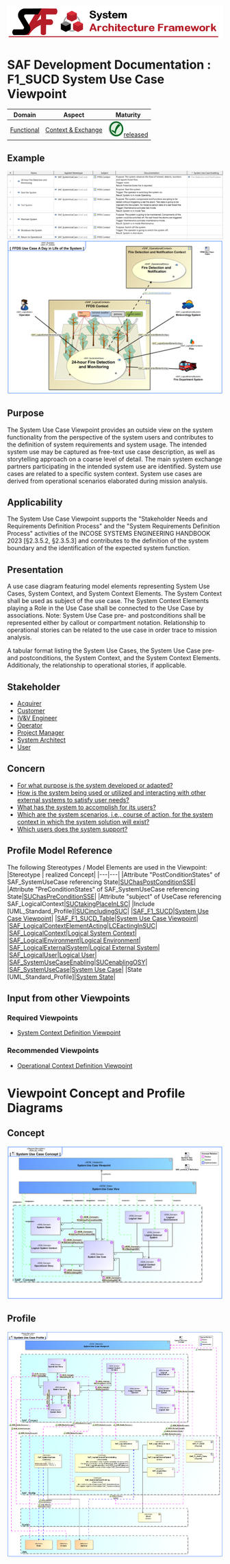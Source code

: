 ![System Architecture Framework](../../diagrams/Banner_SAF.png)
# SAF Development Documentation : **F1_SUCD** System Use Case Viewpoint
|**Domain**|**Aspect**|**Maturity**|
| --- | --- | --- |
|[Functional](../../domains.md#Domain-Functional)|[Context & Exchange](../../aspects.md#Aspect-Context-&-Exchange)|![Released](../../diagrams/Symbol_confirmed.png )[released](../../using-saf/maturity.md#released)|
## Example
![System-Use-Case-Viewpoint-primary-example.svg](../../diagrams/vp-examples/System-Use-Case-Viewpoint-primary-example.svg)
![System-Use-Case-Viewpoint-primary-example-1.svg](../../diagrams/vp-examples/System-Use-Case-Viewpoint-primary-example-1.svg)
## Purpose
The System Use Case Viewpoint provides an outside view on the system functionality from the perspective of the system users and contributes to the definition of system requirements and system usage. The intended system use may be captured as free-text use case description, as well as storytelling approach on a coarse level of detail. The main system exchange partners participating in the intended system use are identified. System use cases are related to a specific system context. System use cases are derived from operational scenarios elaborated during mission analysis.
## Applicability
The System Use Case Viewpoint supports the "Stakeholder Needs and Requirements Definition Process" and the "System Requirements Definition Process" activities of the INCOSE SYSTEMS ENGINEERING HANDBOOK 2023 [§2.3.5.2, §2.3.5.3] and contributes to the definition of the system boundary and the identification of the expected system function.
## Presentation
A use case diagram featuring model elements representing System Use Cases, System Context, and System Context Elements. The System Context shall be used as subject of the use case. The System Context Elements playing a Role in the Use Case shall be connected to the Use Case by associations.
Note: System Use Case pre- and postconditions shall be represented either by callout or compartment notation.
Relationship to operational stories can be related to the use case in order trace to mission analysis.

A tabular format listing the System Use Cases, the System Use Case pre- and postconditions, the System Context, and the System Context Elements. Additionaly, the relationship to operational stories, if applicable.

## Stakeholder
* [Acquirer](../../stakeholders.md#Acquirer)
* [Customer](../../stakeholders.md#Customer)
* [IV&V Engineer](../../stakeholders.md#IV&V-Engineer)
* [Operator](../../stakeholders.md#Operator)
* [Project Manager](../../stakeholders.md#Project-Manager)
* [System Architect](../../stakeholders.md#System-Architect)
* [User](../../stakeholders.md#User)
## Concern
* [For what purpose is the system developed or adapted?](../../concerns.md#_2021x_2_6d8019d_1674945898325_22078_35809)
* [How is the system being used or utilized and interacting with other external systems to satisfy user needs?](../../concerns.md#_2021x_2_8710274_1674576758841_451500_23327)
* [What has the system to accomplish for its users?](../../concerns.md#_2021x_2_8710274_1697469571914_800497_36599)
* [Which are the system scenarios, i.e., course of action, for the system context in which the system solution will exist?](../../concerns.md#_2021x_2_6d8019d_1674922633861_96675_24986)
* [Which users does the system support? ](../../concerns.md#_2021x_2_6d8019d_1675459822996_961402_23325)
## Profile Model Reference
The following Stereotypes / Model Elements are used in the Viewpoint:
|Stereotype | realized Concept|
|---|---|
|Attribute "PostConditionStates" of SAF_SystemUseCase referencing State|[SUChasPostConditionSSE](../concept/concepts.md#SUChasPostConditionSSE)|
|Attribute "PreConditionStates" of SAF_SystemUseCase referencing State|[SUChasPreConditionSSE](../concept/concepts.md#SUChasPreConditionSSE)|
|Attribute "subject" of UseCase referencing SAF_LogicalContext|[SUCtakingPlaceInLSC](../concept/concepts.md#SUCtakingPlaceInLSC)|
|Include [UML_Standard_Profile]|[SUCincludingSUC](../concept/concepts.md#SUCincludingSUC)|
|[SAF_F1_SUCD](../../stereotypes.md#saf_f1_sucd)|[System Use Case Viewpoint](../concept/concepts.md#System-Use-Case-Viewpoint)|
|[SAF_F1_SUCD_Table](../../stereotypes.md#saf_f1_sucd_table)|[System Use Case Viewpoint](../concept/concepts.md#System-Use-Case-Viewpoint)|
|[SAF_LogicalContextElementActing](../../stereotypes.md#saf_logicalcontextelementacting)|[LCEactingInSUC](../concept/concepts.md#LCEactingInSUC)|
|[SAF_LogicalContext](../../stereotypes.md#saf_logicalcontext)|[Logical System Context](../concept/concepts.md#Logical-System-Context)|
|[SAF_LogicalEnvironment](../../stereotypes.md#saf_logicalenvironment)|[Logical Environment](../concept/concepts.md#Logical-Environment)|
|[SAF_LogicalExternalSystem](../../stereotypes.md#saf_logicalexternalsystem)|[Logical External System](../concept/concepts.md#Logical-External-System)|
|[SAF_LogicalUser](../../stereotypes.md#saf_logicaluser)|[Logical User](../concept/concepts.md#Logical-User)|
|[SAF_SystemUseCaseEnabling](../../stereotypes.md#saf_systemusecaseenabling)|[SUCenablingOSY](../concept/concepts.md#SUCenablingOSY)|
|[SAF_SystemUseCase](../../stereotypes.md#saf_systemusecase)|[System Use Case](../concept/concepts.md#System-Use-Case)|
|State [UML_Standard_Profile]|[System State](../concept/concepts.md#System-State)|
## Input from other Viewpoints
### Required Viewpoints
* [System Context Definition Viewpoint](System-Context-Definition-Viewpoint.md)
### Recommended Viewpoints
* [Operational Context Definition Viewpoint](Operational-Context-Definition-Viewpoint.md)
# Viewpoint Concept and Profile Diagrams
## Concept
![System Use Case Concept](diagrams/System-Use-Case-Concept.svg)
## Profile
![System Use Case Profile](diagrams/System-Use-Case-Profile.svg)
